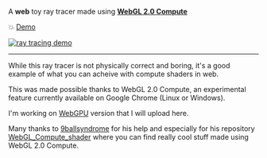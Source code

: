 A **web** toy ray tracer made using [**WebGL 2.0 Compute**](https://www.khronos.org/registry/webgl/specs/latest/2.0-compute/)

:boom: [Demo](https://oktomus.github.io/webgpu-toy-ray-tracer/)

[![ray tracing demo](demo.gif)](https://oktomus.github.io/webgpu-toy-ray-tracer/)

------------------

While this ray tracer is not physically correct and boring, it's a good example of what you can acheive with compute shaders in web.

This was made possible thanks to WebGL 2.0 Compute, an experimental feature currently available on Google Chrome (Linux or Windows).

I'm working on [WebGPU](https://gpuweb.github.io/gpuweb/) version that I will upload here.

Many thanks to [9ballsyndrome](https://github.com/9ballsyndrome) for his help and especially for his repository [WebGL_Compute_shader](https://github.com/9ballsyndrome/WebGL_Compute_shader) where you can find really cool stuff made using WebGL 2.0 Compute.
